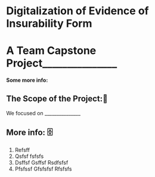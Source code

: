 
# Digitalization of Evidence of Insurability Form 

# A Team Capstone Project_______________


#### Some more info:



## The Scope of the Project:🔎

We focused on _______________

## More info: 🗄️

1. Refsff 
1. Qsfsf fsfsfs
1. Dsffsf Gsffsf Rsdfsfsf
1. Pfsfssf Gfsfsfsf Rfsfsfs

